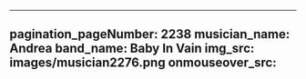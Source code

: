 ------
pagination_pageNumber: 2238
musician_name: Andrea
band_name: Baby In Vain
img_src: images/musician2276.png
onmouseover_src: 
------